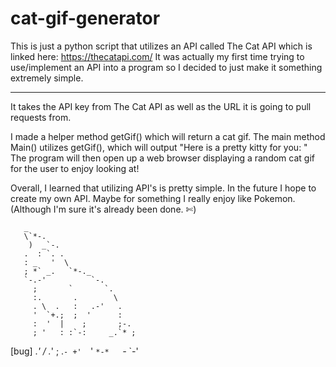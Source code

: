 # cat-gif-generator

This is just a python script that utilizes an API called The Cat API which is linked here: https://thecatapi.com/
It was actually my first time trying to use/implement an API into a program so I decided to just make it something extremely simple.

--------------------------------------------------------------------------

It takes the API key from The Cat API as well as the URL it is going to pull requests from.

I made a helper method getGif() which will return a cat gif.
The main method Main() utilizes getGif(), which will output "Here is a pretty kitty for you: "
The program will then open up a web browser displaying a random cat gif for the user to enjoy looking at!

Overall, I learned that utilizing API's is pretty simple. In the future I hope to create my own API.
Maybe for something I really enjoy like Pokemon. (Although I'm sure it's already been done. ✄)

       _                        
       \`*-.                    
        )  _`-.                 
       .  : `. .                
       : _   '  \               
       ; *` _.   `*-._          
       `-.-'          `-.       
         ;       `       `.     
         :.       .        \    
         . \  .   :   .-'   .   
         '  `+.;  ;  '      :   
         :  '  |    ;       ;-. 
         ; '   : :`-:     _.`* ;
[bug] .*' /  .*' ; .*`- +'  `*' 
      `*-*   `*-*  `*-*'

